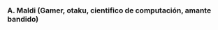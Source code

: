 ### A. Maldi (Gamer, otaku, cientifico de computación, amante bandido)

<!--
**RealMaldov/RealMaldov** is a ✨ _special_ ✨ repository because its `README.md` (this file) appears on your GitHub profile.

Here are some ideas to get you started:

- 🔭 Trabajo para algun día crear una waifu virtual
- 🌱 Estoy aprendiendo a vivir la vida
- 👯 Quiero colaborar con los trabajdores en MIHOYO
- 🤔 quiero ayuda con mi carrera jaja
- 💬 Preguntame lo que quieras de anime 
- 📫 How to reach me: ...
- ⚡ Fun fact: El agua esta compuesta mayormente de H20 entre otros famosos elementos.
-->
